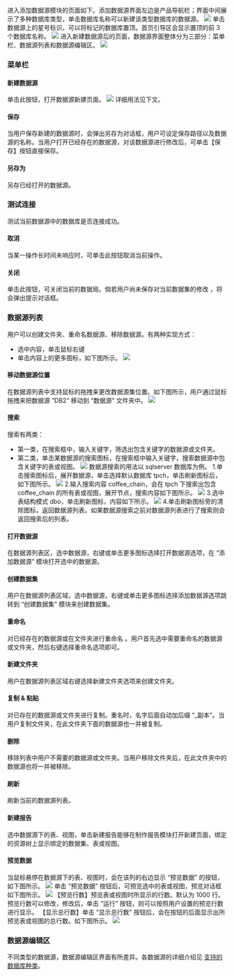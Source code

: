 进入添加数据源模块的页面如下。添加数据源界面左边是产品导航栏；界面中间展示了多种数据库类型，单击数据库名称可以新建该类型数据库的数据源。
![](http://imgcache.tcecqpoc.fsphere.cn/image/mc.qcloudimg.com/static/img/7940595c867253d1d9a96c63ae554927/image.png)
单击数据源上的星号标识，可以将标记的数据库置顶。首页引导区会显示置顶的前 3 个数据库名称。
![](http://imgcache.tcecqpoc.fsphere.cn/image/mc.qcloudimg.com/static/img/70afb39a153b1772d7325ef52658bdb9/image.png)
进入新建数据源后的页面，数据源界面整体分为三部分：菜单栏、数据源列表和数据源编辑区。
![](http://imgcache.tcecqpoc.fsphere.cn/image/mc.qcloudimg.com/static/img/a9ffc5705713cd6895060f5eec54be7b/image.png)
### 菜单栏
#### 新建数据源
单击此按钮，打开数据源新建页面。
![](http://imgcache.tcecqpoc.fsphere.cn/image/mc.qcloudimg.com/static/img/81c85a4d76b28c9553623d540051e1ea/image.png)
详细用法见下文。
#### 保存
当用户保存新建的数据源时，会弹出另存为对话框，用户可设定保存路径以及数据源的名称。当用户打开已经存在的数据源，对该数据源进行修改后，可单击【保存】按钮直接保存。
#### 另存为
另存已经打开的数据源。
### 测试连接
测试当前数据源中的数据库是否连接成功。
#### 取消
当某一操作长时间未响应时，可单击此按钮取消当前操作。
#### 关闭
单击此按钮，可关闭当前的数据局。倘若用户尚未保存对当前数据集的修改 ，将会弹出提示对话框。
### 数据源列表
用户可以创建文件夹、重命名数据源、移除数据源。有两种实现方式：
* 选中内容，单击鼠标右键  	 
* 单击内容上的更多图标，如下图所示。
![](http://imgcache.tcecqpoc.fsphere.cn/image/mc.qcloudimg.com/static/img/c4524308deb1d9b5ed7080788b2e044d/image.png)
#### 移动数据源位置
在数据源列表中支持鼠标的拖拽来更改数据源集位置。如下图所示，用户通过鼠标拖拽来把数据源 “DB2” 移动到 “数据源” 文件夹中。
![](http://imgcache.tcecqpoc.fsphere.cn/image/mc.qcloudimg.com/static/img/b1de775ca4b263f9c2cec87a9a195c56/image.png)
#### 搜索
搜索有两类：
* 第一类，在搜索框中，输入关键字，筛选出包含关键字的数据源或文件夹。
* 第二类，单击某数据源的搜索图标，在搜索框中输入关键字，搜索数据源中包含关键字的表或视图。
![](http://imgcache.tcecqpoc.fsphere.cn/image/mc.qcloudimg.com/static/img/da72323021c3f58dd3aa85b1d3f73185/image.png)
数据源搜索的用法以 sqlserver 数据库为例。
 1.单击搜索图标后，展开数据源，单击选择默认数据库 tpch，单击刷新图标后，如下图所示。
![](http://imgcache.tcecqpoc.fsphere.cn/image/mc.qcloudimg.com/static/img/6bf42c20fd4a892accd501083844eebc/image.png)
 2.输入搜索内容 coffee\_chain，会在 tpch 下搜索出包含 coffee_chain 的所有表或视图，展开节点，搜索内容如下图所示。
![](http://imgcache.tcecqpoc.fsphere.cn/image/mc.qcloudimg.com/static/img/54027d796140161d42ae020432078a24/image.png)
3.选中表结构模式 dbo，单击刷新图标，内容如下所示。
![](http://imgcache.tcecqpoc.fsphere.cn/image/mc.qcloudimg.com/static/img/18b29cd383d095cc861dff29a52b2ee0/image.png)
4.单击刷新图标旁的清除图标，返回数据源列表。如果数据源搜索之前对数据源列表进行了搜索则会返回搜索后的列表。
#### 打开数据源
在数据源列表区，选中数据源，右键或单击更多图标选择打开数据源选项，在 “添加数据源” 模块打开选中的数据源。
#### 创建数据集
用户在数据源列表区域，选中数据源，右键或单击更多图标选择添加数据源选项跳转到 “创建数据集” 模块来创建数据集。
#### 重命名
对已经存在的数据源或在文件夹进行重命名 。用户首先选中需要重命名的数据源或文件夹，然后右键选择重命名选项即可。
#### 新建文件夹
用户在数据源列表区域右键选择新建文件夹选项来创建文件夹。
#### 复制 & 粘贴
对已存在的数据源或文件夹进行复制。重名时，名字后面自动加后缀 “_副本”。当用户复制文件夹，在此文件夹下面的数据源也一并被复制。
#### 删除
移除列表中用户不需要的数据源或文件夹。当用户移除文件夹后，在此文件夹中的数据源也将一并被移除。
#### 刷新
刷新当前的数据源列表。
#### 新建报告
选中数据源下的表、视图，单击新建报告能够在制作报告模块打开新建页面，绑定的资源树上显示绑定的数据集、表或视图。
#### 预览数据
当鼠标悬停在数据源下的表、视图时，会在该列的右边显示 “预览数据” 的按钮，如下图所示。
![](http://imgcache.tcecqpoc.fsphere.cn/image/mc.qcloudimg.com/static/img/0593c4c677bc791cf8805782d73af5e9/image.png)
单击 “预览数据” 按钮后，可预览选中的表或视图，预览对话框 如下图所示。
![](http://imgcache.tcecqpoc.fsphere.cn/image/mc.qcloudimg.com/static/img/44fa177b17e71adc17dbb2dfa0417018/image.png)
【预览行数】预览表或视图时所显示的行数。默认为 1000 行。预览行数可以修改，修改后，单击 “运行” 按钮，则可以按照用户设置的预览行数进行显示。
【显示总行数】单击 “显示总行数” 按钮后，会在按钮的后面显示出所预览表或视图的总行数。如下图所示。
![](http://imgcache.tcecqpoc.fsphere.cn/image/mc.qcloudimg.com/static/img/86de24397bcd875c317aa3d70746ddd4/image.png)
### 数据源编辑区
不同类型的数据源，数据源编辑区界面有所差异。各数据源的详细介绍见 [支持的数据库种类](http://tcecqpoc.fsphere.cn/document/product/590/10320)。

